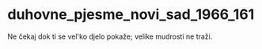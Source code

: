 # duhovne_pjesme_novi_sad_1966_161
Ne čekaj dok ti se vel'ko djelo pokaže; velike mudrosti ne traži.